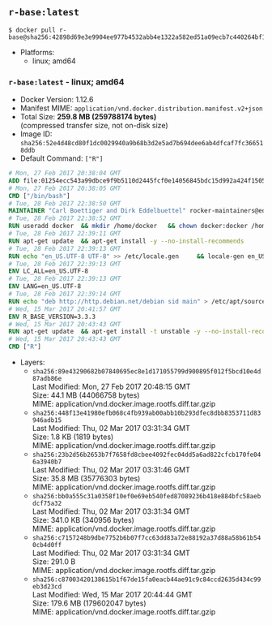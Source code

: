 ## `r-base:latest`

```console
$ docker pull r-base@sha256:42898d69e3e9904ee977b4532abb4e1322a582ed51a09ecb7c440264bf1c89b9
```

-	Platforms:
	-	linux; amd64

### `r-base:latest` - linux; amd64

-	Docker Version: 1.12.6
-	Manifest MIME: `application/vnd.docker.distribution.manifest.v2+json`
-	Total Size: **259.8 MB (259788174 bytes)**  
	(compressed transfer size, not on-disk size)
-	Image ID: `sha256:52e4d48cd80f1dc0029940a9b68b3d2e5ad7b694dee6ab4dfcaf7fc366518ddb`
-	Default Command: `["R"]`

```dockerfile
# Mon, 27 Feb 2017 20:38:04 GMT
ADD file:01254ecc543a99dbce9f9b5110d2445fcf0e14056845bdc15d992a424f150518 in / 
# Mon, 27 Feb 2017 20:38:05 GMT
CMD ["/bin/bash"]
# Tue, 28 Feb 2017 22:38:50 GMT
MAINTAINER "Carl Boettiger and Dirk Eddelbuettel" rocker-maintainers@eddelbuettel.com
# Tue, 28 Feb 2017 22:38:52 GMT
RUN useradd docker 	&& mkdir /home/docker 	&& chown docker:docker /home/docker 	&& addgroup docker staff
# Tue, 28 Feb 2017 22:39:11 GMT
RUN apt-get update 	&& apt-get install -y --no-install-recommends 		ed 		less 		locales 		vim-tiny 		wget 		ca-certificates 		fonts-texgyre 	&& rm -rf /var/lib/apt/lists/*
# Tue, 28 Feb 2017 22:39:13 GMT
RUN echo "en_US.UTF-8 UTF-8" >> /etc/locale.gen 	&& locale-gen en_US.utf8 	&& /usr/sbin/update-locale LANG=en_US.UTF-8
# Tue, 28 Feb 2017 22:39:13 GMT
ENV LC_ALL=en_US.UTF-8
# Tue, 28 Feb 2017 22:39:13 GMT
ENV LANG=en_US.UTF-8
# Tue, 28 Feb 2017 22:39:14 GMT
RUN echo "deb http://http.debian.net/debian sid main" > /etc/apt/sources.list.d/debian-unstable.list 	&& echo 'APT::Default-Release "testing";' > /etc/apt/apt.conf.d/default
# Wed, 15 Mar 2017 20:41:57 GMT
ENV R_BASE_VERSION=3.3.3
# Wed, 15 Mar 2017 20:43:43 GMT
RUN apt-get update 	&& apt-get install -t unstable -y --no-install-recommends 		littler                 r-cran-littler 		r-base=${R_BASE_VERSION}* 		r-base-dev=${R_BASE_VERSION}* 		r-recommended=${R_BASE_VERSION}*         && echo 'options(repos = c(CRAN = "https://cran.rstudio.com/"), download.file.method = "libcurl")' >> /etc/R/Rprofile.site         && echo 'source("/etc/R/Rprofile.site")' >> /etc/littler.r 	&& ln -s /usr/share/doc/littler/examples/install.r /usr/local/bin/install.r 	&& ln -s /usr/share/doc/littler/examples/install2.r /usr/local/bin/install2.r 	&& ln -s /usr/share/doc/littler/examples/installGithub.r /usr/local/bin/installGithub.r 	&& ln -s /usr/share/doc/littler/examples/testInstalled.r /usr/local/bin/testInstalled.r 	&& install.r docopt 	&& rm -rf /tmp/downloaded_packages/ /tmp/*.rds 	&& rm -rf /var/lib/apt/lists/*
# Wed, 15 Mar 2017 20:43:43 GMT
CMD ["R"]
```

-	Layers:
	-	`sha256:89e43290682b07840695ec8e1d171055799d900895f012f5bcd10e4d87adb86e`  
		Last Modified: Mon, 27 Feb 2017 20:48:15 GMT  
		Size: 44.1 MB (44066758 bytes)  
		MIME: application/vnd.docker.image.rootfs.diff.tar.gzip
	-	`sha256:448f13e41980efb068c4fb939ab00abb10b293dfec8dbb8353711d83946adb15`  
		Last Modified: Thu, 02 Mar 2017 03:31:34 GMT  
		Size: 1.8 KB (1819 bytes)  
		MIME: application/vnd.docker.image.rootfs.diff.tar.gzip
	-	`sha256:23b2d56b2653b7f7658fd8cbee4092fec04dd5a6ad822cfcb170fe046a3940b7`  
		Last Modified: Thu, 02 Mar 2017 03:31:46 GMT  
		Size: 35.8 MB (35776303 bytes)  
		MIME: application/vnd.docker.image.rootfs.diff.tar.gzip
	-	`sha256:bb0a555c31a0358f10ef0e69eb540fed87089236b418e884bfc58aebdcf75a32`  
		Last Modified: Thu, 02 Mar 2017 03:31:34 GMT  
		Size: 341.0 KB (340956 bytes)  
		MIME: application/vnd.docker.image.rootfs.diff.tar.gzip
	-	`sha256:c7157248b9dbe7752b6b07f7cc63dd83a72e88192a37d88a58b61b540cb4d0ff`  
		Last Modified: Thu, 02 Mar 2017 03:31:34 GMT  
		Size: 291.0 B  
		MIME: application/vnd.docker.image.rootfs.diff.tar.gzip
	-	`sha256:c87003420138615b1f67de15fa0eacb44ae91c9c84ccd2635d434c99eb3d23cd`  
		Last Modified: Wed, 15 Mar 2017 20:44:44 GMT  
		Size: 179.6 MB (179602047 bytes)  
		MIME: application/vnd.docker.image.rootfs.diff.tar.gzip
